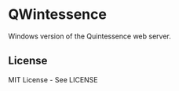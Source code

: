 # QWintessence
Windows version of the Quintessence web server.

## License
MIT License - See LICENSE